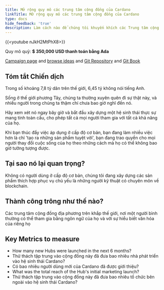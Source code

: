 ```yaml
---
title: Mở rộng quy mô các trung tâm cộng đồng của Cardano
linkTitle: Mở rộng quy mô các trung tâm cộng đồng của Cardano
type: docs
hide_feedback: 'true'
description: Làm cách nào để chúng tôi khuyến khích các Trung tâm cộng đồng địa phương thúc đẩy việc áp dụng và nhận thức về Cardano trong 6 tháng tới?
---
```


{{&lt;youtube nJkH2MtPhX8&gt;}}

Quy mô quỹ: **$ 350,000 USD thanh toán bằng Ada**

[Campaign page](https://cardano.ideascale.com/a/campaign-home/26244) and [browse ideas](https://cardano.ideascale.com/a/ideas/top/campaign-filter/byids/campaigns/26244/stage/unspecified) and [Git Repository](https://github.com/Catalyst-Challenges/F7-Scale-UP-Cardanos-Community-Hubs) and [Git Book](https://quality-assurance-dao.gitbook.io/catalyst-fund-7-challenges/fund-7/scale-up-cardanos-community-hubs)

## Tóm tắt Chiến dịch

Trong số khoảng 7,8 tỷ dân trên thế giới, 6,45 tỷ không nói tiếng Anh.

Sống ở thế giới phương Tây, chúng ta thường xuyên quên đi sự thật này, và nhiều người trong chúng ta thậm chí chưa bao giờ nghĩ đến nó.

Hãy xem xét nó ngay bây giờ và bắt đầu xây dựng một hệ sinh thái thực sự mang tính toàn cầu, cho phép tất cả mọi người tham gia với tất cả khả năng của họ.

Khi bạn thúc đẩy việc áp dụng ở cấp độ cơ bản, bạn đang làm nhiều việc hơn là chỉ 'tạo ra những sản phẩm tuyệt vời', bạn đang trao quyền cho mọi người thay đổi cuộc sống của họ theo những cách mà họ có thể không bao giờ tưởng tượng được.

## Tại sao nó lại quan trọng?

Không có người dùng ở cấp độ cơ bản, chúng tôi đang xây dựng các sản phẩm thích hợp phục vụ chủ yếu là những người kỹ thuật có chuyên môn về blockchain.

## Thành công trông như thế nào?

Các trung tâm cộng đồng địa phương trên khắp thế giới, nơi một người bình thường có thể tham gia bằng ngôn ngữ của họ và với sự hiểu biết văn hóa của riêng họ

## Key Metrics to measure

- How many new Hubs were launched in the next 6 months?
- Thử thách tập trung vào cộng đồng này đã đưa bao nhiêu nhà phát triển vào hệ sinh thái Cardano?
- Có bao nhiêu người dùng mới của Cardano đã được giới thiệu?
- What was the total reach of the Hub's initial marketing launch?
- Thử thách tập trung vào cộng đồng này đã đưa bao nhiêu tổ chức bên ngoài vào hệ sinh thái Cardano?
